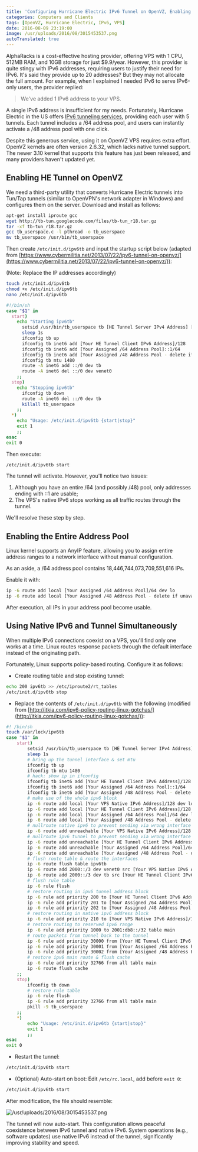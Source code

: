 ```yaml
---
title: 'Configuring Hurricane Electric IPv6 Tunnel on OpenVZ, Enabling the Entire Address Pool and Using it Alongside Native IPv6'
categories: Computers and Clients
tags: [OpenVZ, Hurricane Electric, IPv6, VPS]
date: 2016-08-09 23:19:00
image: /usr/uploads/2016/08/3015453537.png
autoTranslated: true
---
```



AlphaRacks is a cost-effective hosting provider, offering VPS with 1 CPU, 512MB RAM, and 10GB storage for just $9.9/year. However, this provider is quite stingy with IPv6 addresses, requiring users to justify their need for IPv6. It's said they provide up to 20 addresses? But they may not allocate the full amount. For example, when I explained I needed IPv6 to serve IPv6-only users, the provider replied:

> We've added 1 IPv6 address to your VPS.

A single IPv6 address is insufficient for my needs. Fortunately, Hurricane Electric in the US offers [IPv6 tunneling services](https://tunnelbroker.net/), providing each user with 5 tunnels. Each tunnel includes a /64 address pool, and users can instantly activate a /48 address pool with one click.

Despite this generous service, using it on OpenVZ VPS requires extra effort. OpenVZ kernels are often version 2.6.32, which lacks native tunnel support. The newer 3.10 kernel that supports this feature has just been released, and many providers haven't updated yet.

## Enabling HE Tunnel on OpenVZ

We need a third-party utility that converts Hurricane Electric tunnels into Tun/Tap tunnels (similar to OpenVPN's network adapter in Windows) and configures them on the server. Download and install as follows:

```bash
apt-get install iproute gcc
wget http://tb-tun.googlecode.com/files/tb-tun_r18.tar.gz
tar -xf tb-tun_r18.tar.gz
gcc tb_userspace.c -l pthread -o tb_userspace
mv tb_userspace /usr/bin/tb_userspace
```

Then create `/etc/init.d/ipv6tb` and input the startup script below (adapted from [https://www.cybermilitia.net/2013/07/22/ipv6-tunnel-on-openvz/](https://www.cybermilitia.net/2013/07/22/ipv6-tunnel-on-openvz/)):

(Note: Replace the IP addresses accordingly)

```bash
touch /etc/init.d/ipv6tb
chmod +x /etc/init.d/ipv6tb
nano /etc/init.d/ipv6tb
```

```bash
#!/bin/sh
case "$1" in
  start)
    echo "Starting ipv6tb"
      setsid /usr/bin/tb_userspace tb [HE Tunnel Server IPv4 Address] [Your VPS IPv4 Address] sit > /dev/null 2>&1 &
      sleep 1s
      ifconfig tb up
      ifconfig tb inet6 add [Your HE Tunnel Client IPv6 Address]/128
      ifconfig tb inet6 add [Your Assigned /64 Address Pool]::1/64
      ifconfig tb inet6 add [Your Assigned /48 Address Pool - delete if unavailable]::1/48
      ifconfig tb mtu 1480
      route -A inet6 add ::/0 dev tb
      route -A inet6 del ::/0 dev venet0
    ;;
  stop)
    echo "Stopping ipv6tb"
      ifconfig tb down
      route -A inet6 del ::/0 dev tb
      killall tb_userspace
    ;;
  *)
    echo "Usage: /etc/init.d/ipv6tb {start|stop}"
    exit 1
    ;;
esac
exit 0
```

Then execute:

```bash
/etc/init.d/ipv6tb start
```

The tunnel will activate. However, you'll notice two issues:

1. Although you have an entire /64 (and possibly /48) pool, only addresses ending with ::1 are usable;
2. The VPS's native IPv6 stops working as all traffic routes through the tunnel.

We'll resolve these step by step.

## Enabling the Entire Address Pool

Linux kernel supports an AnyIP feature, allowing you to assign entire address ranges to a network interface without manual configuration.

As an aside, a /64 address pool contains 18,446,744,073,709,551,616 IPs.

Enable it with:

```bash
ip -6 route add local [Your Assigned /64 Address Pool]/64 dev lo
ip -6 route add local [Your Assigned /48 Address Pool - delete if unavailable]/48 dev lo
```

After execution, all IPs in your address pool become usable.

## Using Native IPv6 and Tunnel Simultaneously

When multiple IPv6 connections coexist on a VPS, you'll find only one works at a time. Linux routes response packets through the default interface instead of the originating path.

Fortunately, Linux supports policy-based routing. Configure it as follows:

- Create routing table and stop existing tunnel:
```bash
echo 200 ipv6tb >> /etc/iproute2/rt_tables
/etc/init.d/ipv6tb stop
```

- Replace the contents of `/etc/init.d/ipv6tb` with the following (modified from [http://itkia.com/ipv6-policy-routing-linux-gotchas/](http://itkia.com/ipv6-policy-routing-linux-gotchas/)):
```bash
#! /bin/sh
touch /var/lock/ipv6tb
case "$1" in
    start)
        setsid /usr/bin/tb_userspace tb [HE Tunnel Server IPv4 Address] [Your VPS IPv4 Address] sit > /dev/null 2>&1 &
        sleep 1s
        # bring up the tunnel interface & set mtu
        ifconfig tb up
        ifconfig tb mtu 1480
        # hack: show ip in ifconfig
        ifconfig tb inet6 add [Your HE Tunnel Client IPv6 Address]/128
        ifconfig tb inet6 add [Your Assigned /64 Address Pool]::1/64
        ifconfig tb inet6 add [Your Assigned /48 Address Pool - delete if unavailable]::1/48
        # make use of the whole ipv6 block
        ip -6 route add local [Your VPS Native IPv6 Address]/128 dev lo
        ip -6 route add local [Your HE Tunnel Client IPv6 Address]/128 dev lo
        ip -6 route add local [Your Assigned /64 Address Pool]/64 dev lo
        ip -6 route add local [Your Assigned /48 Address Pool - delete if unavailable]/48 dev lo
        # nullroute native ipv6 to prevent sending via wrong interface
        ip -6 route add unreachable [Your VPS Native IPv6 Address]/128
        # nullroute ipv6 tunnel to prevent sending via wrong interface
        ip -6 route add unreachable [Your HE Tunnel Client IPv6 Address]/128
        ip -6 route add unreachable [Your Assigned /64 Address Pool]/64
        ip -6 route add unreachable [Your Assigned /48 Address Pool - delete if unavailable]/48
        # flush route table & route the interfaces
        ip -6 route flush table ipv6tb
        ip -6 route add 2000::/3 dev venet0 src [Your VPS Native IPv6 Address]
        ip -6 route add 2000::/3 dev tb src [Your HE Tunnel Client IPv6 Address] table ipv6tb
        # flush rule table
        ip -6 rule flush
        # restore routing in ipv6 tunnel address block
        ip -6 rule add priority 200 to [Your HE Tunnel Client IPv6 Address]/128 table main
        ip -6 rule add priority 201 to [Your Assigned /64 Address Pool]/64 table main
        ip -6 rule add priority 202 to [Your Assigned /48 Address Pool - delete if unavailable]/48 table main
        # restore routing in native ipv6 address block
        ip -6 rule add priority 210 to [Your VPS Native IPv6 Address]/128 table main
        # restore routing to reserved ipv6 range
        ip -6 rule add priority 1000 to 2001:db8::/32 table main
        # route packets from tunnel back to the tunnel
        ip -6 rule add priority 30000 from [Your HE Tunnel Client IPv6 Address]/128 to 2000::/3 table ipv6tb
        ip -6 rule add priority 30001 from [Your Assigned /64 Address Pool]/64 to 2000::/3 table ipv6tb
        ip -6 rule add priority 30002 from [Your Assigned /48 Address Pool - delete if unavailable]/48 to 2000::/3 table ipv6tb
        # restore ipv6 main route & flush cache
        ip -6 rule add priority 32766 from all table main
        ip -6 route flush cache
    ;;
    stop)
        ifconfig tb down
        # restore rule table
        ip -6 rule flush
        ip -6 rule add priority 32766 from all table main
        pkill -9 tb_userspace
    ;;
    *)
        echo "Usage: /etc/init.d/ipv6tb {start|stop}"
        exit 1
        ;;
esac
exit 0
```

- Restart the tunnel:
```bash
/etc/init.d/ipv6tb start
```

- (Optional) Auto-start on boot: Edit `/etc/rc.local`, add before `exit 0`:
```bash
/etc/init.d/ipv6tb start
```

After modification, the file should resemble:

![/usr/uploads/2016/08/3015453537.png](/usr/uploads/2016/08/3015453537.png)

The tunnel will now auto-start. This configuration allows peaceful coexistence between IPv6 tunnel and native IPv6. System operations (e.g., software updates) use native IPv6 instead of the tunnel, significantly improving stability and speed.
```

